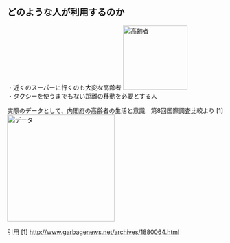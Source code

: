 ## どのような人が利用するのか

・近くのスーパーに行くのも大変な高齢者
<img width="150px" alt="高齢者" src="http://kids.wanpug.com/illust/illust2242.png"> <br>
・タクシーを使うまでもない距離の移動を必要とする人

実際のデータとして、内閣府の高齢者の生活と意識　第8回国際調査比較より
[1]<img width="250px" alt="データ" src="http://www.garbagenews.com/img18/gn-20180708-01.gif">

引用
[1] http://www.garbagenews.net/archives/1880064.html
